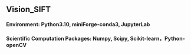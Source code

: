 ## Vision_SIFT 
 #### Environment: Python3.10, miniForge-conda3, JupyterLab 
 #### Scientific Computation Packages: Numpy, Scipy, Scikit-learn，Python-openCV
